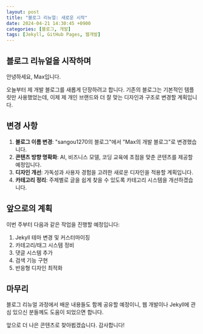 ```yaml
---
layout: post
title: "블로그 리뉴얼: 새로운 시작"
date: 2024-04-21 14:30:45 +0900
categories: [블로그, 개발]
tags: [Jekyll, GitHub Pages, 웹개발]
---
```


## 블로그 리뉴얼을 시작하며

안녕하세요, Max입니다.

오늘부터 제 개발 블로그를 새롭게 단장하려고 합니다. 기존의 블로그는 기본적인 템플릿만 사용했었는데, 이제 제 개인 브랜드와 더 잘 맞는 디자인과 구조로 변경할 계획입니다.

## 변경 사항

1. **블로그 이름 변경**: "sangou1270의 블로그"에서 "Max의 개발 블로그"로 변경했습니다.
2. **콘텐츠 방향 명확화**: AI, 비즈니스 모델, 코딩 교육에 초점을 맞춘 콘텐츠를 제공할 예정입니다.
3. **디자인 개선**: 가독성과 사용자 경험을 고려한 새로운 디자인을 적용할 계획입니다.
4. **카테고리 정리**: 주제별로 글을 쉽게 찾을 수 있도록 카테고리 시스템을 개선하겠습니다.

## 앞으로의 계획

이번 주부터 다음과 같은 작업을 진행할 예정입니다:

1. Jekyll 테마 변경 및 커스터마이징
2. 카테고리/태그 시스템 정비
3. 댓글 시스템 추가
4. 검색 기능 구현
5. 반응형 디자인 최적화

## 마무리

블로그 리뉴얼 과정에서 배운 내용들도 함께 공유할 예정이니, 웹 개발이나 Jekyll에 관심 있으신 분들께도 도움이 되었으면 합니다.

앞으로 더 나은 콘텐츠로 찾아뵙겠습니다. 감사합니다!